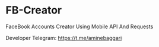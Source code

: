# FB-Creator
FaceBook Accounts Creator Using Mobile API And Requests

Developer Telegram: https://t.me/aminebaggari
